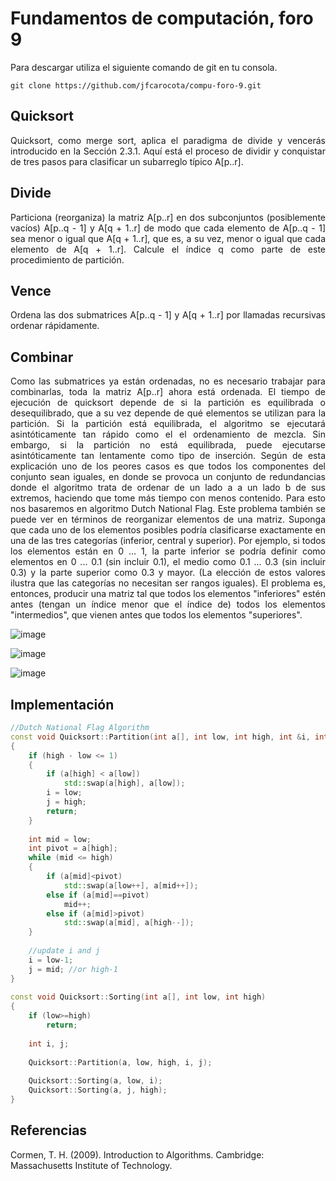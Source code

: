 ﻿# Fundamentos de computación, foro 9
 
 Para descargar utiliza el siguiente comando de git en tu consola.
 
 ```git
 git clone https://github.com/jfcarocota/compu-foro-9.git
 ```
 
 ## Quicksort
 
<p  align="justify">
Quicksort, como merge sort, aplica el paradigma de divide y vencerás introducido en la Sección 2.3.1. Aquí está el proceso de dividir y conquistar de tres pasos para clasificar un subarreglo típico A[p..r].
<p>

## Divide

<p  align="justify">
Particiona (reorganiza) la matriz A[p..r] en dos subconjuntos (posiblemente vacíos) A[p..q - 1]  y A[q + 1..r] de modo que cada elemento de A[p..q - 1] sea menor o igual que A[q + 1..r], que es, a su vez, menor o igual que cada elemento de A[q + 1..r]. Calcule el índice q como parte de este procedimiento de partición.
<p>
 
## Vence
  
<p  align="justify">
Ordena las dos submatrices A[p..q - 1] y A[q + 1..r] por llamadas recursivas ordenar rápidamente. 
<p>

## Combinar

<p  align="justify">
Como las submatrices ya están ordenadas, no es necesario trabajar para combinarlas, toda la matriz A[p..r] ahora está ordenada.
El tiempo de ejecución de quicksort depende de si la partición es equilibrada o desequilibrado, que a su vez depende de qué elementos se utilizan para la partición. Si la partición está equilibrada, el algoritmo se ejecutará asintóticamente tan rápido como el el ordenamiento de mezcla. Sin embargo, si la partición no está equilibrada, puede ejecutarse asintóticamente tan lentamente como tipo de inserción. 
Según de esta explicación uno de los peores casos es que todos los componentes del conjunto sean iguales, en donde se provoca un conjunto de redundancias donde el algoritmo trata de ordenar de un lado a a un lado b de sus extremos, haciendo que tome más tiempo con menos contenido. Para esto nos basaremos en algoritmo Dutch National Flag.
Este problema también se puede ver en términos de reorganizar elementos de una matriz. Suponga que cada uno de los elementos posibles podría clasificarse exactamente en una de las tres categorías (inferior, central y superior). Por ejemplo, si todos los elementos están en 0 ... 1, la parte inferior se podría definir como elementos en 0 ... 0.1 (sin incluir 0.1), el medio como 0.1 ... 0.3 (sin incluir 0.3) y la parte superior como 0.3 y mayor. (La elección de estos valores ilustra que las categorías no necesitan ser rangos iguales). El problema es, entonces, producir una matriz tal que todos los elementos "inferiores" estén antes (tengan un índice menor que el índice de) todos los elementos "intermedios", que vienen antes que todos los elementos "superiores".
<p>
 
 ![image](https://user-images.githubusercontent.com/6539267/65395079-e1601680-dd4a-11e9-89af-8418e5a88d4c.png)

 ![image](https://user-images.githubusercontent.com/6539267/65395088-f63caa00-dd4a-11e9-8200-a7773b663ebc.png)

![image](https://user-images.githubusercontent.com/6539267/65395091-ff2d7b80-dd4a-11e9-9553-13d192d59348.png)

## Implementación

```c++
//Dutch National Flag Algorithm 
const void Quicksort::Partition(int a[], int low, int high, int &i, int &j) 
{ 
    if (high - low <= 1) 
    { 
        if (a[high] < a[low]) 
            std::swap(a[high], a[low]); 
        i = low; 
        j = high; 
        return; 
    } 
  
    int mid = low; 
    int pivot = a[high]; 
    while (mid <= high) 
    { 
        if (a[mid]<pivot) 
            std::swap(a[low++], a[mid++]); 
        else if (a[mid]==pivot) 
            mid++; 
        else if (a[mid]>pivot) 
            std::swap(a[mid], a[high--]); 
    } 
  
    //update i and j 
    i = low-1; 
    j = mid; //or high-1 
} 
  
const void Quicksort::Sorting(int a[], int low, int high) 
{ 
    if (low>=high) 
        return; 
  
    int i, j; 
  
    Quicksort::Partition(a, low, high, i, j); 
  
    Quicksort::Sorting(a, low, i); 
    Quicksort::Sorting(a, j, high); 
} 
```
## Referencias

Cormen, T. H. (2009). Introduction to Algorithms. Cambridge: Massachusetts Institute of Technology.

